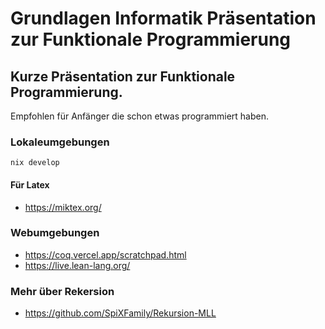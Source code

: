 # Grundlagen Informatik Präsentation zur Funktionale Programmierung
## Kurze Präsentation zur Funktionale Programmierung.
Empfohlen für Anfänger die schon etwas programmiert haben.

### Lokaleumgebungen
```
nix develop
```
#### Für Latex
- https://miktex.org/

### Webumgebungen
- https://coq.vercel.app/scratchpad.html
- https://live.lean-lang.org/

### Mehr über Rekersion
- https://github.com/SpiXFamily/Rekursion-MLL
